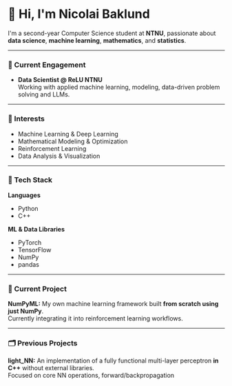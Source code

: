 # 👋 Hi, I'm Nicolai Baklund

I'm a second-year Computer Science student at **NTNU**, passionate about **data science**, **machine learning**, **mathematics**, and **statistics**.  


---

### 🔭 Current Engagement
- **Data Scientist @ ReLU NTNU**  
  Working with applied machine learning, modeling, data-driven problem solving and LLMs.

---

### 🧠 Interests
- Machine Learning & Deep Learning  
- Mathematical Modeling & Optimization  
- Reinforcement Learning  
- Data Analysis & Visualization  

---

### 🧰 Tech Stack

**Languages**  
- Python  
- C++

**ML & Data Libraries**  
- PyTorch  
- TensorFlow  
- NumPy  
- pandas  

---

### 🚧 Current Project
**NumPyML:** My own machine learning framework built **from scratch using just NumPy**.  
Currently integrating it into reinforcement learning workflows.

---

### 🗂️ Previous Projects
**light_NN:** An implementation of a fully functional multi-layer perceptron **in C++** without external libraries.  
Focused on core NN operations, forward/backpropagation

